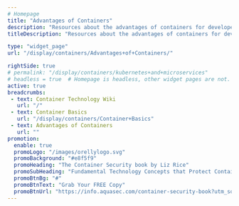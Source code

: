```yaml
---
# Homepage
title: "Advantages of Containers"
description: "Resources about the advantages of containers for developers and ops, including immutability, utilization, portability, performance and scalability."
titleDescription: "Resources about the advantages of containers for developers and ops, including <a href='/display/containers/Container+Immutability'>immutability</a>, <a href='/display/containers/Container+Resource+Utilization'>utilization</a>, <a href='/display/containers/Container+Portability'>portability</a>, <a href='/display/containers/Container+Performance'>performance</a> and scalability." 

type: "widget_page"
url: "/display/containers/Advantages+of+Containers/" 

rightSide: true 
# permalink: "/display/containers/kubernetes+and+microservices"
# headless = true  # Homepage is headless, other widget pages are not.
active: true
breadcrumbs:
 - text: Container Technology Wiki
   url: "/"
 - text: Container Basics
   url: "/display/containers/Container+Basics"
 - text: Advantages of Containers
   url: ""
promotion:
  enable: true
  promoLogo: "/images/orellylogo.svg"
  promoBackground: "#e8f5f9"
  promoHeading: "The Container Security book by Liz Rice"
  promoSubHeading: "Fundamental Technology Concepts that Protect Containerized Applications"
  promoBtnBg: "#"
  promoBtnText: "Grab Your FREE Copy"
  promoBtnUrl: "https://info.aquasec.com/container-security-book?utm_source=wiki"
---
```


